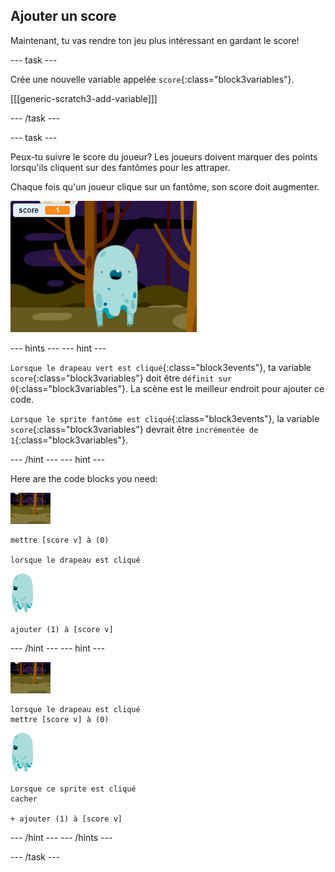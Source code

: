 ## Ajouter un score

Maintenant, tu vas rendre ton jeu plus intéressant en gardant le score!

\--- task \---

Crée une nouvelle variable appelée `score`{:class="block3variables"}.

[[[generic-scratch3-add-variable]]]

\--- /task \---

\--- task \---

Peux-tu suivre le score du joueur? Les joueurs doivent marquer des points lorsqu'ils cliquent sur des fantômes pour les attraper.

Chaque fois qu'un joueur clique sur un fantôme, son score doit augmenter.

![Augmenter le score](images/ghost-score-test.png)

\--- hints \--- \--- hint \---

`Lorsque le drapeau vert est cliqué`{:class="block3events"}, ta variable `score`{:class="block3variables"} doit être `définit sur 0`{:class="block3variables"}. La scène est le meilleur endroit pour ajouter ce code.

`Lorsque le sprite fantôme est cliqué`{:class="block3events"}, la variable `score`{:class="block3variables"} devrait être `incrémentée de 1`{:class="block3variables"}.

\--- /hint \--- \--- hint \---

Here are the code blocks you need:

![icône de l'arrière-plan](images/ghost-backdrop.png)

```blocks3
mettre [score v] à (0)

lorsque le drapeau est cliqué
```

![sprite-fantôme](images/ghost-sprite.png)

```blocks3
ajouter (1) à [score v]
```

\--- /hint \--- \--- hint \---

![icône de l'arrière-plan](images/ghost-backdrop.png)

```blocks3
lorsque le drapeau est cliqué
mettre [score v] à (0)
```

![sprite-fantôme](images/ghost-sprite.png)

```blocks3
Lorsque ce sprite est cliqué
cacher

+ ajouter (1) à [score v]
```

\--- /hint \--- \--- /hints \---

\--- /task \---
